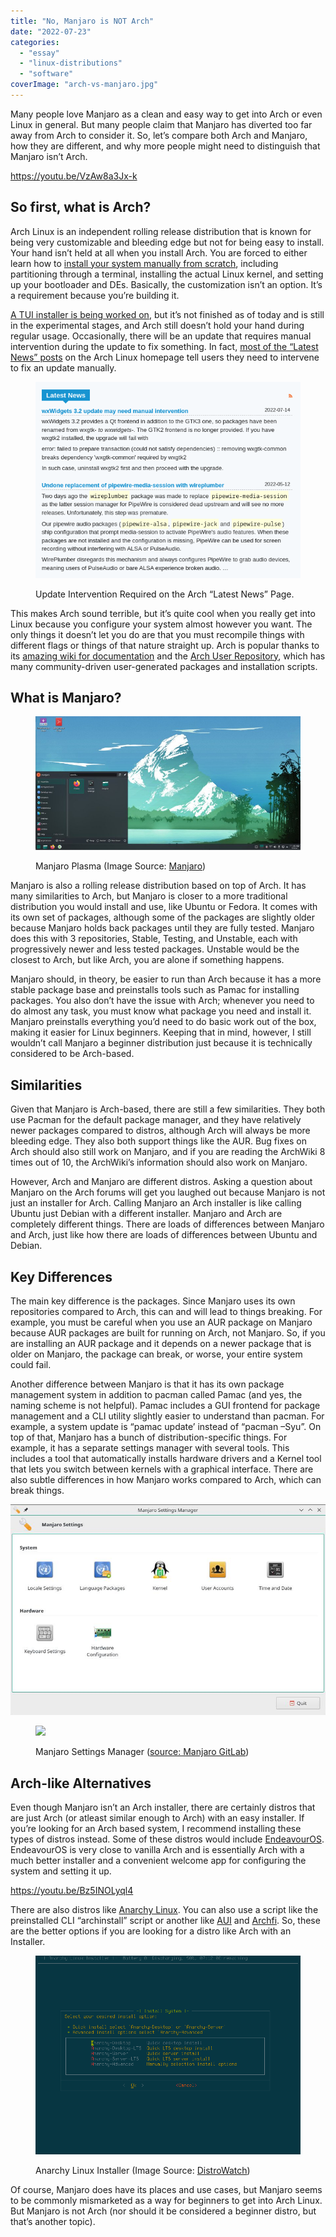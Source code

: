 ```yaml
---
title: "No, Manjaro is NOT Arch"
date: "2022-07-23"
categories: 
  - "essay"
  - "linux-distributions"
  - "software"
coverImage: "arch-vs-manjaro.jpg"
---
```


Many people love Manjaro as a clean and easy way to get into Arch or even Linux in general. But many people claim that Manjaro has diverted too far away from Arch to consider it. So, let’s compare both Arch and Manjaro, how they are different, and why more people might need to distinguish that Manjaro isn’t Arch. 

https://youtu.be/VzAw8a3Jx-k

## **So first, what is Arch?**  

Arch Linux is an independent rolling release distribution that is known for being very customizable and bleeding edge but not for being easy to install. Your hand isn’t held at all when you install Arch. You are forced to either learn how to [install your system manually from scratch](https://wiki.archlinux.org/title/Installation_guide?ref=techhut.tv), including partitioning through a terminal, installing the actual Linux kernel, and setting up your bootloader and DEs. Basically, the customization isn’t an option. It’s a requirement because you’re building it. 

[A TUI installer is being worked on](https://wiki.archlinux.org/title/Archinstall?ref=techhut.tv), but it’s not finished as of today and is still in the experimental stages, and Arch still doesn’t hold your hand during regular usage. Occasionally, there will be an update that requires manual intervention during the update to fix something. In fact, [most of the “Latest News” posts](https://archlinux.org/news/?ref=techhut.tv) on the Arch Linux homepage tell users they need to intervene to fix an update manually. 

<figure>

![](images/manjaro-intervention-update.png)

<figcaption>

Update Intervention Required on the Arch “Latest News” Page.

</figcaption>

</figure>

This makes Arch sound terrible, but it’s quite cool when you really get into Linux because you configure your system almost however you want. The only things it doesn’t let you do are that you must recompile things with different flags or things of that nature straight up. Arch is popular thanks to its [amazing wiki for documentation](https://wiki.archlinux.org/?ref=techhut.tv) and the [Arch User Repository](https://aur.archlinux.org/?ref=techhut.tv), which has many community-driven user-generated packages and installation scripts. 

## **What is Manjaro**?

<figure>

![](images/plasma.jpg)

<figcaption>

Manjaro Plasma (Image Source: [Manjaro](https://manjaro.org/download/?ref=techhut.tv))

</figcaption>

</figure>

Manjaro is also a rolling release distribution based on top of Arch. It has many similarities to Arch, but Manjaro is closer to a more traditional distribution you would install and use, like Ubuntu or Fedora. It comes with its own set of packages, although some of the packages are slightly older because Manjaro holds back packages until they are fully tested. Manjaro does this with 3 repositories, Stable, Testing, and Unstable, each with progressively newer and less tested packages. Unstable would be the closest to Arch, but like Arch, you are alone if something happens. 

Manjaro should, in theory, be easier to run than Arch because it has a more stable package base and preinstalls tools such as Pamac for installing packages. You also don’t have the issue with Arch; whenever you need to do almost any task, you must know what package you need and install it. Manjaro preinstalls everything you’d need to do basic work out of the box, making it easier for Linux beginners. Keeping that in mind, however, I still wouldn’t call Manjaro a beginner distribution just because it is technically considered to be Arch-based.

## **Similarities** 

Given that Manjaro is Arch-based, there are still a few similarities. They both use Pacman for the default package manager, and they have relatively newer packages compared to distros, although Arch will always be more bleeding edge. They also both support things like the AUR. Bug fixes on Arch should also still work on Manjaro, and if you are reading the ArchWiki 8 times out of 10, the ArchWiki’s information should also work on Manjaro.

However, Arch and Manjaro are different distros. Asking a question about Manjaro on the Arch forums will get you laughed out because Manjaro is not just an installer for Arch. Calling Manjaro an Arch installer is like calling Ubuntu just Debian with a different installer. Manjaro and Arch are completely different things. There are loads of differences between Manjaro and Arch, just like how there are loads of differences between Ubuntu and Debian.

## **Key Differences**   

The main key difference is the packages. Since Manjaro uses its own repositories compared to Arch, this can and will lead to things breaking. For example, you must be careful when you use an AUR package on Manjaro because AUR packages are built for running on Arch, not Manjaro. So, if you are installing an AUR package and it depends on a newer package that is older on Manjaro, the package can break, or worse, your entire system could fail. 

Another difference between Manjaro is that it has its own package management system in addition to pacman called Pamac (and yes, the naming scheme is not helpful). Pamac includes a GUI frontend for package management and a CLI utility slightly easier to understand than pacman. For example, a system update is “pamac update’ instead of “pacman –Syu”. On top of that, Manjaro has a bunch of distribution-specific things. For example, it has a separate settings manager with several tools. This includes a tool that automatically installs hardware drivers and a Kernel tool that lets you switch between kernels with a graphical interface. There are also subtle differences in how Manjaro works compared to Arch, which can break things.

![](images/manjaro-setting-manager.png)

<figure>

![](images/image-114.png)

<figcaption>

Manjaro Settings Manager ([source: Manjaro GitLab](https://wiki.manjaro.org/index.php/Manjaro_Settings_Manager?ref=techhut.tv))

</figcaption>

</figure>

## **Arch-like Alternatives** 

Even though Manjaro isn’t an Arch installer, there are certainly distros that are just Arch (or atleast similar enough to Arch) with an easy installer. If you’re looking for an Arch based system, I recommend installing these types of distros instead. Some of these distros would include [EndeavourOS](https://endeavouros.com/?ref=techhut.tv). EndeavourOS is very close to vanilla Arch and is essentially Arch with a much better installer and a convenient welcome app for configuring the system and setting it up.

https://youtu.be/Bz5INOLyql4

There are also distros like [Anarchy Linux](https://www.anarchy-linux.org/?ref=techhut.tv). You can also use a script like the preinstalled CLI “archinstall” script or another like [AUI](https://github.com/helmuthdu/aui?ref=techhut.tv) and [Archfi](https://github.com/MatMoul/archfi?ref=techhut.tv). So, these are the better options if you are looking for a distro like Arch with an Installer.

<figure>

![](images/anarchy-1.0.10-installation-options.png)

<figcaption>

Anarchy Linux Installer (Image Source: [DistroWatch](https://distrowatch.com/gallery.php?distribution=anarchy&ref=techhut.tv))

</figcaption>

</figure>

Of course, Manjaro does have its places and use cases, but Manjaro seems to be commonly mismarketed as a way for beginners to get into Arch Linux. But Manjaro is not Arch (nor should it be considered a beginner distro, but that’s another topic).
